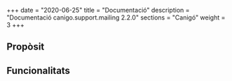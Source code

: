 +++
date        = "2020-06-25"
title       = "Documentació"
description = "Documentació canigo.support.mailing 2.2.0"
sections    = "Canigó"
weight      = 3
+++

## Propòsit



## Funcionalitats
